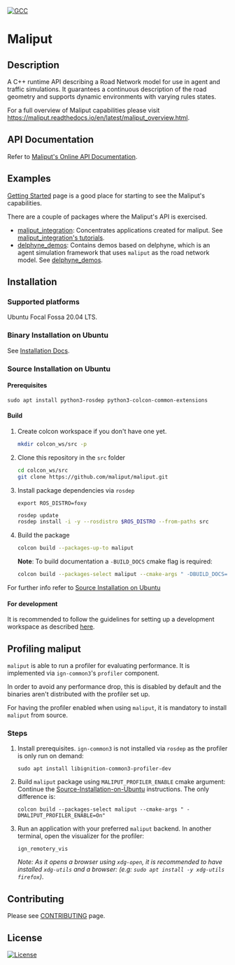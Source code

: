 
[![GCC](https://github.com/maliput/maliput/actions/workflows/build.yml/badge.svg)](https://github.com/maliput/maliput/actions/workflows/build.yml)

# Maliput

## Description

A C++ runtime API describing a Road Network model for use in agent and traffic simulations. It guarantees a continuous description of the road geometry and supports dynamic environments with varying rules states.

For a full overview of Maliput capabilities please visit https://maliput.readthedocs.io/en/latest/maliput_overview.html.

## API Documentation

Refer to [Maliput's Online API Documentation](https://maliput.readthedocs.io/en/latest/html/deps/maliput/html/annotated.html).

## Examples

[Getting Started](https://maliput.readthedocs.io/en/latest/getting_started.html) page is a good place for starting to see the Maliput's capabilities.

There are a couple of packages where the Maliput's API is exercised.
 - [maliput_integration](https://github.com/maliput/maliput_integration): Concentrates applications created for maliput. See [maliput_integration's tutorials](https://maliput.readthedocs.io/en/latest/html/deps/maliput_integration/html/integration_tutorials.html).
 - [delphyne_demos](https://github.com/maliput/delphyne_demos): Contains demos based on delphyne, which is an agent simulation framework that uses `maliput` as the road network model. See [delphyne_demos](https://github.com/maliput/delphyne_demos).


## Installation

### Supported platforms

Ubuntu Focal Fossa 20.04 LTS.

### Binary Installation on Ubuntu

See [Installation Docs](https://maliput.readthedocs.io/en/latest/installation.html#binary-installation-on-ubuntu).

### Source Installation on Ubuntu

#### Prerequisites

```
sudo apt install python3-rosdep python3-colcon-common-extensions
```

#### Build

1. Create colcon workspace if you don't have one yet.
    ```sh
    mkdir colcon_ws/src -p
    ```

2. Clone this repository in the `src` folder
    ```sh
    cd colcon_ws/src
    git clone https://github.com/maliput/maliput.git
    ```

3. Install package dependencies via `rosdep`
    ```
    export ROS_DISTRO=foxy
    ```
    ```sh
    rosdep update
    rosdep install -i -y --rosdistro $ROS_DISTRO --from-paths src
    ```

4. Build the package
    ```sh
    colcon build --packages-up-to maliput
    ```

    **Note**: To build documentation a `-BUILD_DOCS` cmake flag is required:
    ```sh
    colcon build --packages-select maliput --cmake-args " -DBUILD_DOCS=On"
    ```

For further info refer to [Source Installation on Ubuntu](https://maliput.readthedocs.io/en/latest/installation.html#source-installation-on-ubuntu)

#### For development

It is recommended to follow the guidelines for setting up a development workspace as described [here](https://maliput.readthedocs.io/en/latest/developer_setup.html).

## Profiling maliput

`maliput` is able to run a profiler for evaluating performance.
It is implemented via `ign-common3`'s `profiler` component.

In order to avoid any performance drop, this is disabled by default and the binaries aren't distributed with the profiler set up.

For having the profiler enabled when using `maliput`, it is mandatory to install `maliput` from source.

### Steps

1. Install prerequisites. `ign-common3` is not installed via `rosdep` as the profiler is only run on demand:

    ```
    sudo apt install libignition-common3-profiler-dev
    ```

2. Build `maliput` package using `MALIPUT_PROFILER_ENABLE` cmake argument:
Continue the [Source-Installation-on-Ubuntu](#Source-Installation-on-Ubuntu) instructions. The only difference is:
    ```
    colcon build --packages-select maliput --cmake-args " -DMALIPUT_PROFILER_ENABLE=On"
    ```

3. Run an application with your preferred `maliput` backend. In another terminal, open the visualizer for the profiler:
    ```
    ign_remotery_vis
    ```
    _Note: As it opens a browser using `xdg-open`, it is recommended to have installed `xdg-utils` and a browser: (e.g: `sudo apt install -y xdg-utils firefox`)_.

## Contributing

Please see [CONTRIBUTING](https://maliput.readthedocs.io/en/latest/contributing.html) page.

## License

[![License](https://img.shields.io/badge/License-BSD_3--Clause-blue.svg)](https://github.com/maliput/maliput/blob/main/LICENSE)

